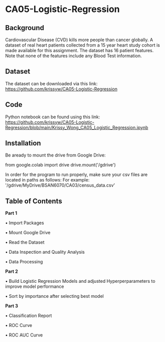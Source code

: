 # CA05-Logistic-Regression

## Background
Cardiovascular Disease (CVD) kills more people than cancer globally. A dataset of real heart patients
collected from a 15 year heart study cohort is made available for this assignment. The dataset has 16
patient features. Note that none of the features include any Blood Test information.

## Dataset 
The dataset can be downloaded via this link: https://github.com/krissyw/CA05-Logistic-Regression

## Code 
Python notebook can be found using this link: https://github.com/krissyw/CA05-Logistic-Regression/blob/main/Krissy_Wong_CA05_Logistic_Regression.ipynb


## Installation 
Be aready to mount the drive from Google Drive:

from google.colab import drive drive.mount('/gdrive')

In order for the program to run properly, make sure your csv files are located in paths as follows: For example: '/gdrive/MyDrive/BSAN6070/CA03/census_data.csv'

## Table of Contents 

**Part 1**

•  Import Packages

•  Mount Google Drive

•  Read the Dataset

•  Data Inspection and Quality Analysis

•  Data Processing


**Part 2**

•  Build Logistic Regression Models and adjusted Hyperperparameters to improve model performance 

•  Sort by importance after selecting best model 


**Part 3**

•  Classification Report

•  ROC Curve 

•  ROC AUC Curve 
